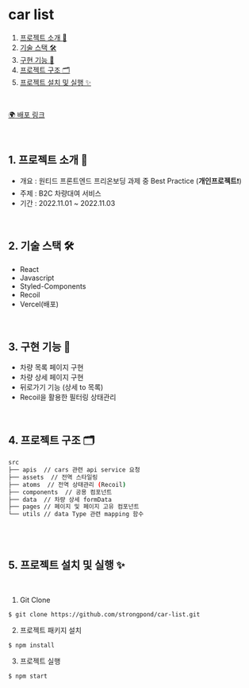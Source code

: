 # car list

1. [프로젝트 소개 🚀](#1-프로젝트-소개-)
2. [기술 스택 🛠](#2-기술-스택-)
3. [구현 기능 📍](#3-구현-기능-)
4. [프로젝트 구조 🗂](#4-프로젝트-구조-)
5. [프로젝트 설치 및 실행 ✨](#5-프로젝트-설치-및-실행-)

<br/>

[🌍 배포 링크](https://car-list-beige.vercel.app/)

<br />

## 1. 프로젝트 소개 🚀

- 개요 : 원티드 프론트엔드 프리온보딩 과제 중 Best Practice (**개인프로젝트**❗️)
- 주제 : B2C 차량대여 서비스
- 기간 : 2022.11.01 ~ 2022.11.03

<br />

## 2. 기술 스택 🛠

- React
- Javascript
- Styled-Components
- Recoil
- Vercel(배포)

<br />

## 3. 구현 기능 📍

- 차량 목록 페이지 구현
- 차량 상세 페이지 구현
- 뒤로가기 기능 (상세 to 목록)
- Recoil을 활용한 필터링 상태관리

<br />

## 4. 프로젝트 구조 🗂

```bash
src
├── apis  // cars 관련 api service 요청
├── assets  // 전역 스타일링
├── atoms  // 전역 상태관리 (Recoil)
├── components  // 공용 컴포넌트
├── data  // 차량 상세 formData
├── pages // 페이지 및 페이지 고유 컴포넌트
└── utils // data Type 관련 mapping 함수
```

<br/>

<br>

## 5. 프로젝트 설치 및 실행 ✨

<br/>

1. Git Clone

```plaintext
$ git clone https://github.com/strongpond/car-list.git
```

2. 프로젝트 패키지 설치

```plaintext
$ npm install
```

3. 프로젝트 실행

```plaintext
$ npm start
```

